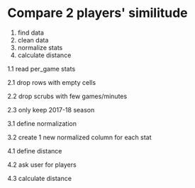 # Compare 2 players' similitude

1.    find data
2.    clean data
3.    normalize stats
4.    calculate distance

1.1   read per_game stats


2.1   drop rows with empty cells

2.2   drop scrubs with few games/minutes

2.3   only keep 2017-18 season


3.1   define normalization

3.2   create 1 new normalized column for each stat

4.1   define distance

4.2   ask user for players

4.3   calculate distance
